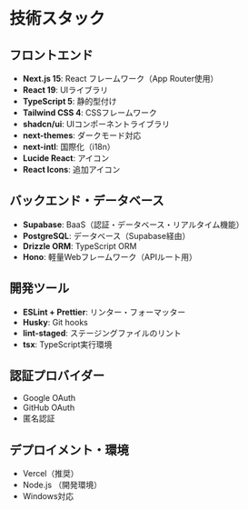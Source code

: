 # 技術スタック

## フロントエンド
- **Next.js 15**: React フレームワーク（App Router使用）
- **React 19**: UIライブラリ
- **TypeScript 5**: 静的型付け
- **Tailwind CSS 4**: CSSフレームワーク
- **shadcn/ui**: UIコンポーネントライブラリ
- **next-themes**: ダークモード対応
- **next-intl**: 国際化（i18n）
- **Lucide React**: アイコン
- **React Icons**: 追加アイコン

## バックエンド・データベース
- **Supabase**: BaaS（認証・データベース・リアルタイム機能）
- **PostgreSQL**: データベース（Supabase経由）
- **Drizzle ORM**: TypeScript ORM
- **Hono**: 軽量Webフレームワーク（APIルート用）

## 開発ツール
- **ESLint + Prettier**: リンター・フォーマッター
- **Husky**: Git hooks
- **lint-staged**: ステージングファイルのリント
- **tsx**: TypeScript実行環境

## 認証プロバイダー
- Google OAuth
- GitHub OAuth
- 匿名認証

## デプロイメント・環境
- Vercel（推奨）
- Node.js （開発環境）
- Windows対応
